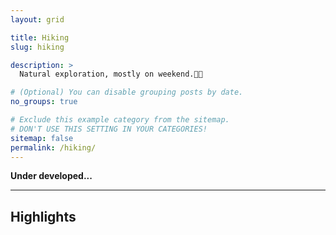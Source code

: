 ```yaml
---
layout: grid

title: Hiking
slug: hiking

description: >
  Natural exploration, mostly on weekend.🌲🐂

# (Optional) You can disable grouping posts by date.
no_groups: true

# Exclude this example category from the sitemap.
# DON'T USE THIS SETTING IN YOUR CATEGORIES!
sitemap: false
permalink: /hiking/
---
```


__Under developed...__

<!-- {% leaflet_map {"zoom" : 6.5,
                "center" : [47.1020485425032, 8.466677191828039],
                "providerBasemap": "OpenTopoMap"} %}
    {%- for post in site.categories.hiking -%}
        {% if post.location.geojson %}
            {% leaflet_geojson {{post.location.geojson}} %}
        {% elsif post.location.latitude and post.location.longitude %}
            {% leaflet_marker { "latitude" : {{post.location.latitude}},
                                "longitude" : {{post.location.longitude}} } %}
        {% endif %}
    {% endfor %}
{% endleaflet_map %} -->

---

## Highlights